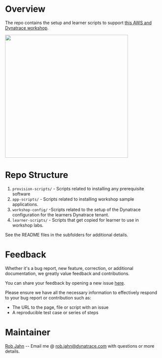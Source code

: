 # Overview

The repo contains the setup and learner scripts to support [this AWS and Dynatrace workshop](http://aws-modernize-workshop.alliances.dynatracelabs.com/).

<img src="dt-aws.png" width="400"/> 

# Repo Structure

1. `provision-scripts/` - Scripts related to installing any prerequisite software
1. `app-scripts/` - Scripts related to installing workshop sample applications.
1. `workshop-config/` -Scripts related to the setup of the Dynatrace configuration for the learners Dynatrace tenant.
1. `learner-scripts/` - Scripts that get copied for learner to use in workshop labs.

See the README files in the subfolders for additional details.

# Feedback

Whether it's a bug report, new feature, correction, or additional documentation, we greatly value feedback and contributions.

You can share your feedback by opening a new issue [here](https://github.com/dt-alliances-workshops/aws-modernization-dt-orders-setup/issues).

Please ensure we have all the necessary information to effectively respond to your bug report or contribution such as:
* The URL to the page, file or script with an issue
* A reproducible test case or series of steps

# Maintainer

[Rob Jahn](https://www.linkedin.com/in/robjahn/) -- Email me @ rob.jahn@dynatrace.com with questions or more details.